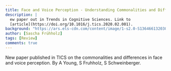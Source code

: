 ```yaml
---
title: Face and Voice Perception - Understanding Commonalities and Differences
description: |
  ew paper out in Trends in Cognitive Sciences. Link to
  [article](https://doi.org/10.1016/j.tics.2020.02.001).
background: "https://ars.els-cdn.com/content/image/1-s2.0-S1364661320300528-b1.jpg"
author: [Sascha Frühholz]
tags: [Review]
comments: true
---
```


New paper published in TICS on the commonalities and differences in face and
voice perception. By A Young, S Fruhholz, S Schweinberger.
